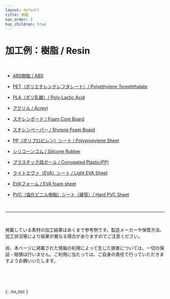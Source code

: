 ```yaml
---
layout: default
title: 樹脂
nav_order: 3
has_children: true
---
```


# 加工例：樹脂 / Resin
<br>

* [ABS樹脂 / ABS](02-1-abs.md)

* [PET（ポリエチレンテレフタレート）/ Polyethylene Terephthalate](02-2-pet.md)

* [PLA（ポリ乳酸）/ Poly-Lactic Acid](02-3-pla.md)

* [アクリル / Acreyl](02-4-acryl.md)

* [スチレンボード / Foam Core Board](02-5-styrene-b.md)

* [スチレンペーパー / Styrene Foam Board](02-6-styrene-p.md)

* [PP（ポリプロピレン）シート / Polypropylene Sheet](02-7-pp.md)

* [シリコーンゴム / Silicone Rubber](02-8-silicone.md)

* [プラスチック段ボール / Corrugated Plastic(PP)](02-9-p-cb.md)

* [ライトエヴァ（EVA）シート / Light EVA Sheet](02-10-lighteva.md)

* [EVAフォーム / EVA foam sheet](02-11-eva.md)

* [PVC（塩化ビニル樹脂）シート（硬質）/ Hard PVC Sheet](02-12-pvc.md)

<br>

------

<br>

掲載している素材の加工結果はあくまで参考例です。製造メーカーや保管方法、加工状況等により結果が異なる場合がありますのでご注意ください。<br>
<br>
尚、本ページに掲載された情報の利用によって生じた損害については、一切の保証・賠償は行いません。ご利用に当たっては、ご自身の責任で行っていただきますようお願いいたします。

<br><br><br>

{: .no_toc }